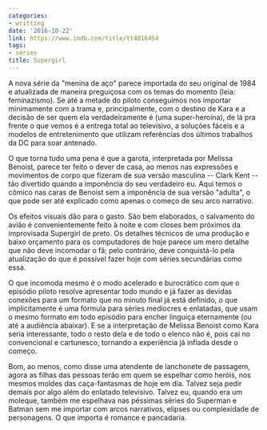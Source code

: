 ```yaml
---
categories:
- writting
date: '2016-10-22'
link: https://www.imdb.com/title/tt4016454
tags:
- series
title: Supergirl
---
```


A nova série da "menina de aço" parece importada do seu original de 1984 e atualizada de maneira preguiçosa com os temas do momento (leia: feminazismo). Se até a metade do piloto conseguimos nos importar minimamente com a trama e, principalmente, com o destino de Kara e a decisão de ser quem ela verdadeiramente é (uma super-heroína), de lá pra frente o que vemos é a entrega total ao televisivo, a soluções fáceis e a modelos de entretenimento que utilizam referências dos últimos trabalhos da DC para soar antenado.

O que torna tudo uma pena é que a garota, interpretada por Melissa Benoist, parece ter feito o dever de casa, ao menos nas expressões e movimentos de corpo que fizeram de sua versão masculina --  Clark Kent -- tão divertido quando a imponência do seu verdadeiro eu. Aqui temos o cômico nas caras de Benoist sem a imponência de sua versão "adulta", o que pode ser até explicado como apenas o começo de seu arco narrativo.

Os efeitos visuais dão para o gasto. São bem elaborados, o salvamento do avião é convenientemente feito à noite e com closes bem próximos da improvisada Supergirl de preto. Os detalhes técnicos de uma produção e baixo orçamento para os computadores de hoje parece um mero detalhe que não deve incomodar o fã; pelo contrário, deve conquistá-lo pela atualização do que é possível fazer hoje com séries secundárias como essa.

O que incomoda mesmo é o modo acelerado e burocrático com que o episódio piloto resolve apresentar todo mundo e já fazer as devidas conexões para um formato que no minuto final já está definido, o que implicitamente é uma fórmula para séries medíocres e enlatadas, que usam o mesmo formato em todo episódio para encher linguiça eternamente (ou até a audiência abaixar). E se a interpretação de Melissa Benoist como Kara seria interessante, todo o resto dela e de todo o elenco não é, pois cai no convencional e cartunesco, tornando a experiência já inflada desde o começo.

Bom, ao menos, como disse uma atendente de lanchonete de passagem, agora as filhas das pessoas terão em quem se espelhar como heróis, nos mesmos moldes das caça-fantasmas de hoje em dia. Talvez seja pedir demais por algo além do enlatado televisivo. Talvez eu, quando era um moleque, também me espelhava nas péssimas séries do Superman e Batman sem me importar com arcos narrativos, elipses ou complexidade de personagens. O que importa é romance e pancadaria.

